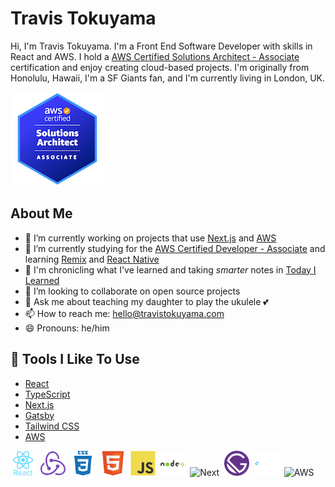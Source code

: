 # Travis Tokuyama

Hi, I'm Travis Tokuyama. I'm a Front End Software Developer with skills in React and AWS. I hold a [AWS Certified Solutions Architect - Associate](https://aws.amazon.com/certification/certified-solutions-architect-associate/) certification and enjoy creating cloud-based projects. I'm originally from Honolulu, Hawaii, I'm a SF Giants fan, and I'm currently living in London, UK.

[![AWS CSAA Badge](/awscsaa.png)](https://www.credly.com/badges/5d8dd135-a030-46b0-98f3-1d23a82e5b82/public_url)

## About Me

- 🔭 I’m currently working on projects that use [Next.js](https://nextjs.org/) and [AWS](https://aws.amazon.com)
- 🌱 I’m currently studying for the [AWS Certified Developer - Associate](https://aws.amazon.com/certification/certified-developer-associate/) and learning [Remix](https://remix.run/) and [React Native](https://reactnative.dev/)
- :brain: I'm chronicling what I've learned and taking _smarter_ notes in [Today I Learned](https://github.com/trav15/til)
- 👯 I’m looking to collaborate on open source projects
- 💬 Ask me about teaching my daughter to play the ukulele :two_hearts:
- 📫 How to reach me: hello@travistokuyama.com
- 😄 Pronouns: he/him

## 🔧 Tools I Like To Use

- [React](https://reactjs.org/)
- [TypeScript](https://www.typescriptlang.org/)
- [Next.js](https://nextjs.org/)
- [Gatsby](https://www.gatsbyjs.com/)
- [Tailwind CSS](https://tailwindcss.com/)
- [AWS](https://aws.amazon.com/)

<p>
<img src="https://github.com/devicons/devicon/blob/master/icons/react/react-original-wordmark.svg" title="React" alt="React" width="40" height="40"/>&nbsp;
<img src="https://github.com/devicons/devicon/blob/master/icons/redux/redux-original.svg" title="Redux" alt="Redux " width="40" height="40"/>&nbsp;
<img src="https://github.com/devicons/devicon/blob/master/icons/css3/css3-plain-wordmark.svg"  title="CSS3" alt="CSS" width="40" height="40"/>&nbsp;
<img src="https://github.com/devicons/devicon/blob/master/icons/html5/html5-original.svg" title="HTML5" alt="HTML" width="40" height="40"/>&nbsp;
<img src="https://github.com/devicons/devicon/blob/master/icons/javascript/javascript-original.svg" title="JavaScript" alt="JavaScript" width="40" height="40"/>&nbsp;
<img src="https://github.com/devicons/devicon/blob/master/icons/nodejs/nodejs-original-wordmark.svg" title="NodeJS" alt="NodeJS" width="40" height="40"/>&nbsp;
<img src="https://cdn.jsdelivr.net/gh/devicons/devicon/icons/nextjs/nextjs-original-wordmark.svg" itle="Next" alt="Next" width="40" height="40"/>&nbsp;      
<img src="https://github.com/devicons/devicon/blob/master/icons/gatsby/gatsby-original.svg" title="Gatsby"  alt="Gatsby" width="40" height="40"/>&nbsp;
 <img src="https://github.com/devicons/devicon/blob/master/icons/tailwindcss/tailwindcss-original-wordmark.svg" title="TailwindCSS"  alt="TailwindCSS" width="40" height="40"/>&nbsp;
<img src="https://cdn.jsdelivr.net/gh/devicons/devicon/icons/amazonwebservices/amazonwebservices-original-wordmark.svg" title="AWS" alt="AWS" width="40" height="40"/>&nbsp;
</p>
